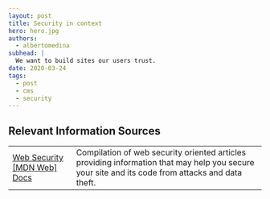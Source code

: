 ```yaml
---
layout: post
title: Security in context
hero: hero.jpg
authors:
  - albertomedina
subhead: |
  We want to build sites our users trust.
date: 2020-03-24
tags:
  - post
  - cms
  - security
---
```


## Relevant Information Sources

<div class="w-table-wrapper">
  <table>
    <tbody>
      <tr>
        <td><a href="https://developer.mozilla.org/en-US/docs/Web/Security">Web Security [MDN Web] Docs</a></td>
        <td>
          Compilation of web security oriented articles providing information that may help you secure your site and its code from attacks and data theft.
        </td>
      </tr>
    </tbody>
  </table>
</div>

[collection]: /wordpress
